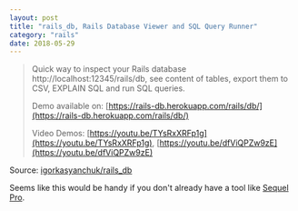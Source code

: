 ```yaml
---
layout: post
title: "rails_db, Rails Database Viewer and SQL Query Runner"
category: "rails"
date: 2018-05-29
---
```


> Quick way to inspect your Rails database http://localhost:12345/rails/db, see content of tables, export them to CSV, EXPLAIN SQL and run SQL queries.
>
> Demo available on: [https://rails-db.herokuapp.com/rails/db/](https://rails-db.herokuapp.com/rails/db/)
>
> Video Demos: [https://youtu.be/TYsRxXRFp1g](https://youtu.be/TYsRxXRFp1g), [https://youtu.be/dfViQPZw9zE](https://youtu.be/dfViQPZw9zE)

Source: [igorkasyanchuk/rails_db](https://github.com/igorkasyanchuk/rails_db)

Seems like this would be handy if you don't already have a tool like [Sequel Pro](https://sequelpro.com/).
